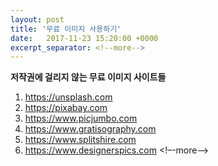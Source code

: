 ```yaml
---
layout: post
title: '무료 이미지 사용하기'
date:   2017-11-23 15:20:00 +0000
excerpt_separator: <!--more-->
---
```


**저작권에 걸리지 않는 무료 이미지 사이트들**

1. https://unsplash.com
2. https://pixabay.com
3. https://www.picjumbo.com
4. https://www.gratisography.com
5. https://www.splitshire.com
6. https://www.designerspics.com
<!–-more-–>
